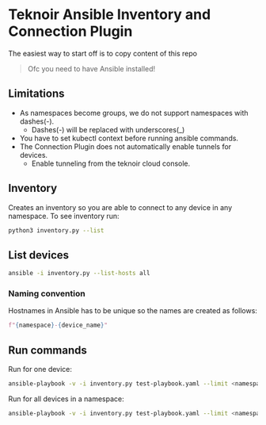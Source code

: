 # Teknoir Ansible Inventory and Connection Plugin
The easiest way to start off is to copy content of this repo

> Ofc you need to have Ansible installed!

## Limitations
* As namespaces become groups, we do not support namespaces with dashes(-).
  * Dashes(-) will be replaced with underscores(_)
* You have to set kubectl context before running ansible commands.
* The Connection Plugin does not automatically enable tunnels for devices.
    * Enable tunneling from the teknoir cloud console.

## Inventory
Creates an inventory so you are able to connect to any device in any namespace.
To see inventory run:
```bash
python3 inventory.py --list
```

## List devices
```bash
ansible -i inventory.py --list-hosts all
```

### Naming convention
Hostnames in Ansible has to be unique so the names are created as follows:
```python
f"{namespace}-{device_name}"
```

## Run commands
Run for one device:
```bash
ansible-playbook -v -i inventory.py test-playbook.yaml --limit <namespace>-<device_name>
```

Run for all devices in a namespace:
```bash
ansible-playbook -v -i inventory.py test-playbook.yaml --limit <namespace>
```

